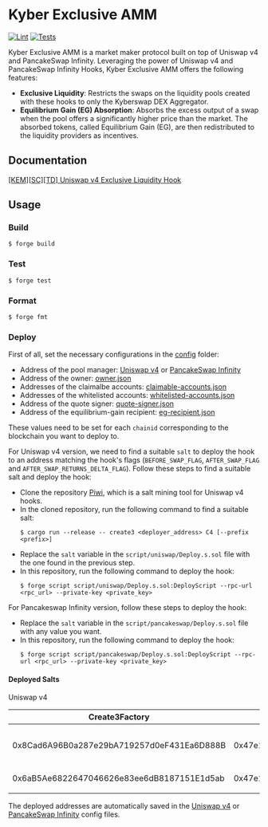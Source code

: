 # Kyber Exclusive AMM

[![Lint](https://github.com/KyberNetwork/ks-exclusive-liquidity-sc/actions/workflows/lint.yml/badge.svg)](https://github.com/KyberNetwork/ks-exclusive-liquidity-sc/actions/workflows/lint.yml)
[![Tests](https://github.com/KyberNetwork/ks-exclusive-liquidity-sc/actions/workflows/test.yml/badge.svg)](https://github.com/KyberNetwork/ks-exclusive-liquidity-sc/actions/workflows/test.yml)

Kyber Exclusive AMM is a market maker protocol built on top of Uniswap v4 and PancakeSwap Infinity. Leveraging the power of Uniswap v4 and PancakeSwap Infinity Hooks, Kyber Exclusive AMM offers the following features:

- **Exclusive Liquidity**: Restricts the swaps on the liquidity pools created with these hooks to only the Kyberswap DEX Aggregator.
- **Equilibrium Gain (EG) Absorption**: Absorbs the excess output of a swap when the pool offers a significantly higher price than the market. The absorbed tokens, called Equilibrium Gain (EG), are then redistributed to the liquidity providers as incentives.

## Documentation

[[KEM][SC][TD] Uniswap v4 Exclusive Liquidity Hook](https://www.notion.so/kybernetwork/KEM-SC-TD-Uniswap-V4-Exclusive-Liquidity-Hook-1c026751887e80baa4eed97febdaa7c0)

## Usage

### Build

```shell
$ forge build
```

### Test

```shell
$ forge test
```

### Format

```shell
$ forge fmt
```

### Deploy

First of all, set the necessary configurations in the [config](./script/config) folder:

- Address of the pool manager: [Uniswap v4](./script/config/uniswap-v4-pool-manager.json) or [PancakeSwap Infinity](./script/config/pancakeswap-infinity-cl-pool-manager.json)
- Address of the owner: [owner.json](./script/config/owner.json)
- Addresses of the claimalbe accounts: [claimable-accounts.json](./script/config/claimable-accounts.json)
- Addresses of the whitelisted accounts: [whitelisted-accounts.json](./script/config/whitelisted-accounts.json)
- Address of the quote signer: [quote-signer.json](./script/config/quote-signer.json)
- Address of the equilibrium-gain recipient: [eg-recipient.json](./script/config/eg-recipient.json)

These values need to be set for each `chainid` corresponding to the blockchain you want to deploy to.

For Uniswap v4 version, we need to find a suitable `salt` to deploy the hook to an address matching the hook's flags (`BEFORE_SWAP_FLAG`, `AFTER_SWAP_FLAG` and `AFTER_SWAP_RETURNS_DELTA_FLAG`).
Follow these steps to find a suitable salt and deploy the hook:

- Clone the repository [Piwi](https://github.com/thepluck/piwi), which is a salt mining tool for Uniswap v4 hooks.
- In the cloned repository, run the following command to find a suitable salt:
  ```
  $ cargo run --release -- create3 <deployer_address> C4 [--prefix <prefix>]
  ```
- Replace the `salt` variable in the `script/uniswap/Deploy.s.sol` file with the one found in the previous step.
- In this repository, run the following command to deploy the hook:
  ```shell
  $ forge script script/uniswap/Deploy.s.sol:DeployScript --rpc-url <rpc_url> --private-key <private_key>
  ```

For Pancakeswap Infinity version, follow these steps to deploy the hook:

- Replace the `salt` variable in the `script/pancakeswap/Deploy.s.sol` file with any value you want.
- In this repository, run the following command to deploy the hook:
  ```shell
  $ forge script script/pancakeswap/Deploy.s.sol:DeployScript --rpc-url <rpc_url> --private-key <private_key>
  ```

#### Deployed Salts

Uniswap v4

| Create3Factory | Deployer | Salt | Notes |
|----------------|----------|------|-------|
| 0x8Cad6A96B0a287e29bA719257d0eF431Ea6D888B | 0x47e1E291CE08ea68554583f2eC3B99351030C5F8 | 0xa67964bec72554b7533d1de697007f88deab31e98a72d1ee444ae00000e56f31 | Experimental: Ethereum, BSC, Base, Arbitrum |
| 0x6aB5Ae6822647046626e83ee6dB8187151E1d5ab | 0x47e1E291CE08ea68554583f2eC3B99351030C5F8 | 0x03afbd66823f9c53e25a99fa2e61e8b1545c07ff7f88692cf84ae000098d8467 | Experimental: Unichain |
|                |          |      |       |


The deployed addresses are automatically saved in the [Uniswap v4](./script/config/uniswap-v4-kem-hook.json) or [PancakeSwap Infinity](./script/config/pancakeswap-infinity-kem-hook.json) config files.
